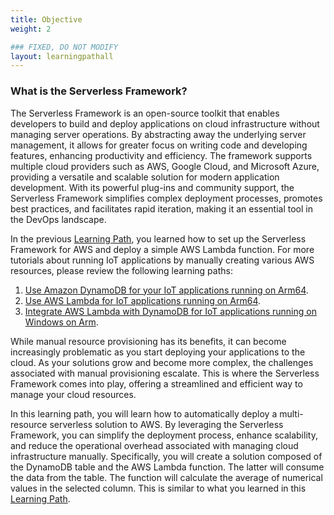 ```yaml
---
title: Objective
weight: 2

### FIXED, DO NOT MODIFY
layout: learningpathall
---
```

### What is the Serverless Framework?

The Serverless Framework is an open-source toolkit that enables developers to build and deploy applications on cloud infrastructure without managing server operations. By abstracting away the underlying server management, it allows for greater focus on writing code and developing features, enhancing productivity and efficiency. The framework supports multiple cloud providers such as AWS, Google Cloud, and Microsoft Azure, providing a versatile and scalable solution for modern application development. With its powerful plug-ins and community support, the Serverless Framework simplifies complex deployment processes, promotes best practices, and facilitates rapid iteration, making it an essential tool in the DevOps landscape.

In the previous [Learning Path](/learning-paths/servers-and-cloud-computing/serverless-framework-aws-intro/), you learned how to set up the Serverless Framework for AWS and deploy a simple AWS Lambda function. For more tutorials about running IoT applications by manually creating various AWS resources, please review the following learning paths:
1. [Use Amazon DynamoDB for your IoT applications running on Arm64](/learning-paths/laptops-and-desktops/win_aws_iot_dynamodb).
2. [Use AWS Lambda for IoT applications running on Arm64](/learning-paths/laptops-and-desktops/win_aws_iot_lambda).
3. [Integrate AWS Lambda with DynamoDB for IoT applications running on Windows on Arm](/learning-paths/laptops-and-desktops/win_aws_iot_lambda_dynamodb).

While manual resource provisioning has its benefits, it can become increasingly problematic as you start deploying your applications to the cloud. As your solutions grow and become more complex, the challenges associated with manual provisioning escalate. This is where the Serverless Framework comes into play, offering a streamlined and efficient way to manage your cloud resources.

In this learning path, you will learn how to automatically deploy a multi-resource serverless solution to AWS. By leveraging the Serverless Framework, you can simplify the deployment process, enhance scalability, and reduce the operational overhead associated with managing cloud infrastructure manually. Specifically, you will create a solution composed of the DynamoDB table and the AWS Lambda function. The latter will consume the data from the table. The function will calculate the average of numerical values in the selected column. This is similar to what you learned in this [Learning Path](/learning-paths/laptops-and-desktops/win_aws_iot_lambda_dynamodb).
